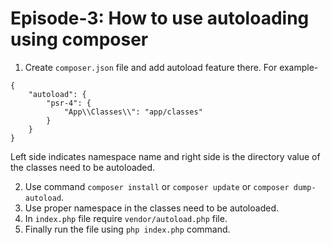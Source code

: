 # Episode-3: How to use autoloading using composer

1. Create `composer.json` file and add autoload feature there. For example-
```
{
    "autoload": {
        "psr-4": {
            "App\\Classes\\": "app/classes"
        }
    }
}
```

Left side indicates namespace name and right side is the directory value of the classes need to be autoloaded.

2. Use command `composer install` or `composer update` or `composer dump-autoload`.
3. Use proper namespace in the classes need to be autoloaded.
4. In `index.php` file require `vendor/autoload.php` file.
5. Finally run the file using `php index.php` command.
